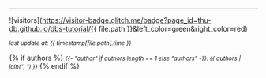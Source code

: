 
---------------------------------

![visitors](https://visitor-badge.glitch.me/badge?page_id=thu-db.github.io/dbs-tutorial/{{ file.path }}&left_color=green&right_color=red)

*<small>last update at: {{ timestamp[file.path].time }}</small>*

{% if authors %}
*<small>{{- "author" if authors.length == 1 else "authors" -}}: {{ authors | join(", ") }}</small>*
{% endif %}

<div id="my-comment">
<script>
        var discussion = document.getElementById('my-comment');
        var script = document.createElement('script');
        script.src = 'https://utteranc.es/client.js';
        script.setAttribute('repo', 'thu-db/dbs-tutorial');
        script.setAttribute('issue-term', "pathname");
        script.setAttribute('theme', 'github-light');
        script.setAttribute('crossorigin', 'anonymous');
        discussion.appendChild(script);
</script>
</div>
